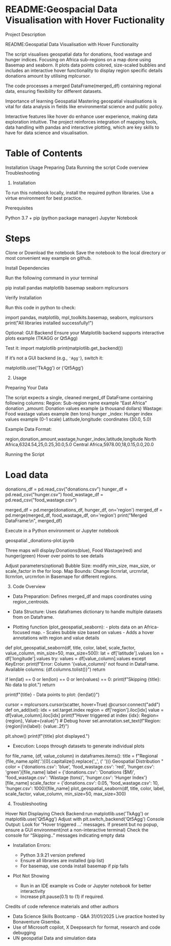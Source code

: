 # README:Geospacial Data Visualisation with Hover Fuctionality

Project Description 

README:Geospatial Data Visualisation with Hover Functionality

The script visualises geospatial data for donations, food wastage and hunger indices.
Focusing on Africa sub-regions on a map done using Basemap and seaborn. It plots data points colored, size-scaled bubbles and includes an interactive hover functionality to display region specific details donations amount by utilising mplcursor.

The code processes a merged DataFrame(merged_df) containing regional data, ensuring flexibility for different datasets.

Importance of learning Geospatial
Mastering geospatial visualisations is vital for data analysis in fields like environmental science and public policy.

Interactive features like hover do enhance user experience, making data exploration intuitive.
The project reinforces integration of mapping tools, data handling with pandas and interactive plotting, which are key skills to have for data science and visualisation.

# Table of Contents 

Installation
Usage
Preparing Data
Running the script
Code overview
Troubleshooting

1. Installation

To run this notebook locally, install the required python libraries. Use a virtue environment for best practice.

Prerequisites

Python 3.7 +
pip (python package manager)
Jupyter Notebook




# Steps

Clone or Download the notebook
Save the notebook to the local directory or most convenient way example on github.


Install Dependencies

Run the following command in your terminal 

pip install pandas matplotlib basemap seaborn mplcursors	


 Verify Installation 

Run this code in python to check:

import pandas, matplotlib, mpl_toolkits.basemap, seaborn, mplcursors
print("All libraries installed successfully!")

Optional: GUI Backend
Ensure your Matplotlib backend supports interactive plots example (TKAGG or Qt5Agg)
 
Test it:
	import matplotlib
print(matplotlib.get_backend())

If it’s not a GUI backend (e.g., `'Agg'`), switch it:

matplotlib.use('TkAgg') or (‘Qt5Agg’)

2. Usage

Preparing Your Data

The script expects a single, cleaned merged_df DataFrame containing following columns:
Region: Sub-region name example “East Africa”
donation _amount: Donation values example (a thousand dollars)
Wastage: Food wastage values example (ten tons)
hunger _index: Hunger index values example (0-1 scale)
Latitude,longitude: coordinates (30.0, 5.0)
 
Example Data Format:

region,donation_amount,wastage,hunger_index,latitude,longitude
North Africa,6324.54,25,0.25,30.0,5.0
Central Africa,5978.00,18,0.15,0.0,20.0

Running the Script

# Load data

donations_df = pd.read_csv("donations.csv")
hunger_df = pd.read_csv("hunger.csv")
food_wastage_df = pd.read_csv("food_wastage.csv")


         
merged_df = pd.merge(donations_df, hunger_df, on='region')
merged_df = pd.merge(merged_df, food_wastage_df, on='region')
print("Merged DataFrame:\n", merged_df)
  


Execute in a Python environment or Jupyter notebook

geospatial _donations-plot.ipynb

Three maps will display:Donations(blue), Food Wastage(red) and hunger(green)
Hover over points to see details 

Adjust parameters(optional)
Bubble Size: modify min_size, max_size, or scale_factor in the for loop.
Map Bounds: Change IIcrnrlat, urcrnrlat, llcrnrlon, urcrnrlon in Basemape for different regions.

3. Code Overview

- Data Preparation: Defines merged_df and maps coordinates using region_centroids.

- Data Structure: Uses dataframes dictionary to handle multiple datasets from on Dataframe.

- Plotting function (plot_geospatial_seaborn):
      - plots data on an Africa-focused map.
      - Scales bubble size based on values 
      - Adds a hover annotations with region and value details


 

def plot_geospatial_seaborn(df, title, color, label, scale_factor, value_column, min_size=50, max_size=500):
   lat = df['latitude'].values
   lon = df['longitude'].values
   try:
       values = df[value_column].values
   except KeyError:
       print(f"Error: Column '{value_column}' not found in DataFrame. Available columns: {df.columns.tolist()}")
       return
  
   if len(lat) == 0 or len(lon) == 0 or len(values) == 0:
       print(f"Skipping {title}: No data to plot.")
       return


   print(f"{title} - Data points to plot: {len(lat)}")


cursor = mplcursors.cursor(scatter, hover=True)
   @cursor.connect("add")
   def on_add(sel):
       idx = sel.target.index
       region = df['region'].iloc[idx]
       value = df[value_column].iloc[idx]
       print(f"Hover triggered at index {idx}: Region={region}, Value={value}")  # Debug hover
       sel.annotation.set_text(f"Region: {region}\n{label}: {value:.2f}")


   plt.show()
   print(f"{title} plot displayed.")

 
- Execution: Loops through datasets to generate individual plots 

 for file_name, (df, value_column) in dataframes.items(): 
   title = f"Regional {file_name.split('.')[0].capitalize().replace('_', (' '))} Geospatial Distribution "
   color = {'donations.csv': 'blue', 'food_wastage.csv': 'red', 'hunger.csv': 'green'}[file_name]
   label = {'donations.csv': 'Donations ($M)', 'food_wastage.csv': 'Wastage (tons)', 'hunger.csv': 'Hunger Index'}[file_name]
   scale_factor = {'donations.csv': 0.05, 'food_wastage.csv': 10, 'hunger.csv': 1000}[file_name]
   plot_geospatial_seaborn(df, title, color, label, scale_factor, value_column, min_size=50, max_size=300)
  

4. ​​​​​​​​​​​​​​​​​​​​​​​​​​​​​​​​​​​​​​​​​​​​​​​​​​Troubleshooting

Hover Not Displaying
Check Backend:run 
matplotlib.use('TkAgg') or matplotlib.use('Qt5Agg')
Adjust with plt.switch_backend(‘Qt5Agg')
Console Output: Look for “Hover triggered …’ messages. If present but no popup, ensure a GUI environment(not a non-interactive terminal)
Check the console for “Skipping..” messages indicating empty data

-  Installation Errors: 
	- Python 3.9.21 version prefered 
	- Ensure all libraries are installed (pip list)
	- For basemap, use conda install basemap if pip falls

- Plot Not Showing
	- Run in an IDE example vs Code or Jupyter notebook for better interactivity 
	- Increase plt.pause(0.1) to (1) if required.
   

​​​​​​​​​​​​​​​​​​​​​​​​​​​​​​​​​​​​​​​​​​​​​​​​​​​​​​​​​​​​​​​​​​​​​​​​​​​​​​​​​​​​​​​​​​​​​​​​​​​​​​​​​​​​​​​​​​​​​​​​​​​​​​​​​​​​​​​​​​​​​​​​​​​​​​​​​​​​​​​​​​​​​​​​​​​​​​​​​​​​​​​​​​​​​​​​​​​​​​​​​​​​​​​​​​​​​​​​​​​​​​​​​​​​​​​​​​​​​​​​​​​​​​​​​​​​​​​​​​​​​​​​​​​​​​​​​​​​​​​​​​​​​​​Credits of code reference materials and other authors

- Data Science Skills Bootcamp - Q&A  31/01/2025 Live practice hosted by Bonaventure Gisemba.
- Use of Microsoft copilot, X Deepsearch for format, research and code debugging
- UN geospatial Data and simulation data 

